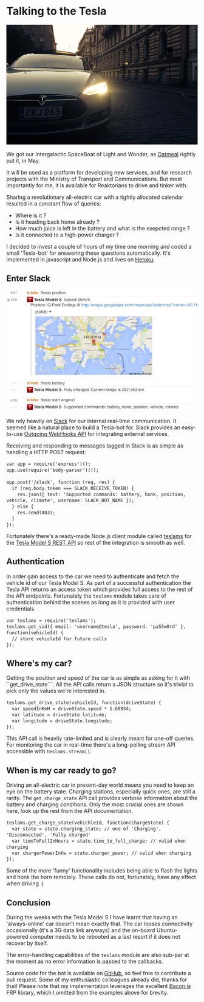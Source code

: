 Talking to the Tesla
====

![](tessi.jpg?raw=true)

We got our Intergalactic SpaceBoat of Light and Wonder, as [Oatmeal](http://theoatmeal.com/comics/tesla_model_s) rightly put it, in May.

It will be used as a platform for developing new services, and for research projects with the Ministry of Transport and Communications.
But most importantly for me, it is available for Reaktorians to drive and tinker with.

Sharing a revolutionary all-electric car with a tightly allocated calendar resulted in a constant flow of queries:

* Where is it ?
* Is it heading back home already ?
* How much juice is left in the battery and what is the exepcted range ?
* Is it connected to a high-power charger ?

I decided to invest a couple of hours of my time one morning and coded a small 'Tesla-bot' for answering these questions automatically.
It's implemented in javascript and Node.js and lives on [Heroku](http://heroku.com).

Enter Slack
-----

![](screenshot.png?raw=true)

We rely heavily on [Slack](https://slack.com) for our internal real-time communication. It seemed like a natural place to build a Tesla-bot for.
Slack provides an easy-to-use [Outgoing WebHooks API](https://api.slack.com/) for integrating external services.

Receiving and responding to messages tagged in Slack is as simple as handling a HTTP POST request:

    var app = require('express')();
    app.use(require('body-parser')());

    app.post('/slack', function (req, res) {
      if (req.body.token === SLACK_RECEIVE_TOKEN) {
        res.json({ text: 'Supported commands: battery, honk, position, vehicle, climate', username: SLACK_BOT_NAME });
      } else {
        res.send(403);
      }
    });

Fortunately there's a ready-made Node.js client module called [teslams]([https://github.com/hjespers/teslams]) for the [Tesla Model S REST API]([http://docs.timdorr.apiary.io]) so rest of the integration is smooth as well.

Authentication
---

In order gain access to the car we need to authenticate and fetch the vehicle id of our Tesla Model S.
As part of a successful authentication the Tesla API returns an access token which provides full access to the rest of the API endpoints.
Fortunately the ```teslams``` module takes care of authentication behind the scenes as long as it is provided with user credentials.

    var teslams = require('teslams');
    teslams.get_vid({ email: 'username@tesla', password: 'pa55w0rd' }, function(vehicleId) {
      // store vehicleId for future calls
    });

Where's my car?
---

Getting the position and speed of the car is as simple as asking for it with ``get_drive_state```.
All the API calls return a JSON structure so it's trivial to pick only the values we're interested in.

    teslams.get_drive_state(vehicleId, function(driveState) {
      var speedInKmH = driveState.speed * 1.60934;
      var latitude = driveState.latitude;
      var longitude = driveState.longitude;
    });

This API call is heavily rate-limited and is clearly meant for one-off queries.
For monitoring the car in real-time there's a long-polling stream API accessible with ```teslams.stream()```.

When is my car ready to go?
---

Driving an all-electric car in present-day world means you need to keep an eye on the battery state. Charging stations, especially quick ones, are still a rarity.
The ```get_charge_state``` API call provides verbose information about the battery and charging conditions.
Only the most crucial ones are shown here, look up the rest from the API documentation.

    teslams.get_charge_state(vehichleId, function(chargeState) {
      var state = state.charging_state; // one of 'Charging', 'Disconnected', 'Fully charged'
      var timeToFullInHours = state.time_to_full_charge; // valid when charging
      var chargerPowerInKw = state.charger_power; // valid when charging
    });

Some of the more 'funny' functionality includes being able to flash the lights and honk the horn remotely.
These calls do not, fortunately, have any effect when driving :)

Conclusion
---

During the weeks with the Tesla Model S I have learnt that having an 'always-online' car doesn't mean exactly that.
The car looses connectivity occasionally (it's a 3G data link anyways) and the on-board Ubuntu-powered computer needs to be rebooted as a last resort if it does not recover by itself.

The error-handling capabilities of the ```teslams``` module are also sub-par at the moment as no error information is passed to the callbacks.

Source code for the bot is available on [GitHub](https://github.com/heikkipora/tesla-slack), so feel free to contribute a pull request.
Some of my enthusiastic colleagues already did, thanks for that! Please note that my implementation leverages the excellent [Bacon.js](https://github.com/baconjs/bacon.js) FRP library, which I omitted from the examples above for brevity.
